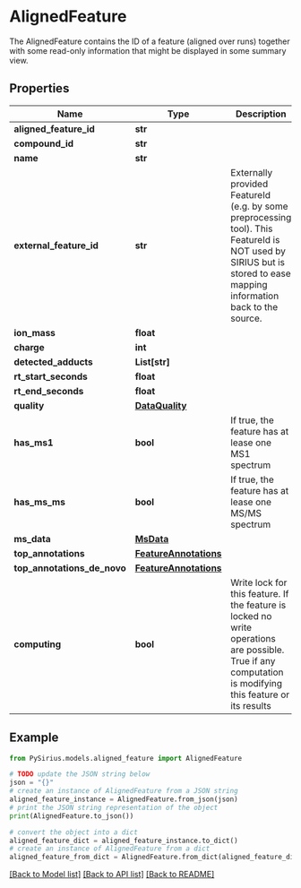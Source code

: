 # AlignedFeature

The AlignedFeature contains the ID of a feature (aligned over runs) together with some read-only information  that might be displayed in some summary view.

## Properties

Name | Type | Description | Notes
------------ | ------------- | ------------- | -------------
**aligned_feature_id** | **str** |  | [optional] 
**compound_id** | **str** |  | [optional] 
**name** | **str** |  | [optional] 
**external_feature_id** | **str** | Externally provided FeatureId (e.g. by some preprocessing tool).  This FeatureId is NOT used by SIRIUS but is stored to ease mapping information back to the source. | [optional] 
**ion_mass** | **float** |  | [optional] 
**charge** | **int** |  | 
**detected_adducts** | **List[str]** |  | 
**rt_start_seconds** | **float** |  | [optional] 
**rt_end_seconds** | **float** |  | [optional] 
**quality** | [**DataQuality**](DataQuality.md) |  | [optional] 
**has_ms1** | **bool** | If true, the feature has at lease one MS1 spectrum | [optional] 
**has_ms_ms** | **bool** | If true, the feature has at lease one MS/MS spectrum | [optional] 
**ms_data** | [**MsData**](MsData.md) |  | [optional] 
**top_annotations** | [**FeatureAnnotations**](FeatureAnnotations.md) |  | [optional] 
**top_annotations_de_novo** | [**FeatureAnnotations**](FeatureAnnotations.md) |  | [optional] 
**computing** | **bool** | Write lock for this feature. If the feature is locked no write operations are possible.  True if any computation is modifying this feature or its results | [optional] 

## Example

```python
from PySirius.models.aligned_feature import AlignedFeature

# TODO update the JSON string below
json = "{}"
# create an instance of AlignedFeature from a JSON string
aligned_feature_instance = AlignedFeature.from_json(json)
# print the JSON string representation of the object
print(AlignedFeature.to_json())

# convert the object into a dict
aligned_feature_dict = aligned_feature_instance.to_dict()
# create an instance of AlignedFeature from a dict
aligned_feature_from_dict = AlignedFeature.from_dict(aligned_feature_dict)
```
[[Back to Model list]](../README.md#documentation-for-models) [[Back to API list]](../README.md#documentation-for-api-endpoints) [[Back to README]](../README.md)


